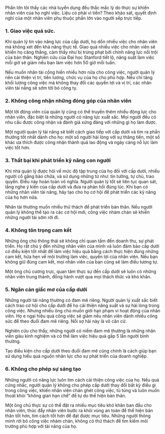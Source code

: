 Phần lớn tôi thấy các nhà tuyển dụng đều thắc mắc lý do thực sự khiến nhân viên của họ nghỉ việc. Liệu có phải vì tiền? Theo khảo sát, quyết định nghỉ của một nhân viên phụ thuộc phần lớn vào người sếp trực tiếp.

### 1. Giao việc quá sức.

Khi quản lý tin vào năng lực của cấp dưới, họ dồn nhiều việc cho nhân viên mà không xét đến khả năng thực tế. Giao quá nhiều việc cho nhân viên sẽ khiến họ căng thẳng, cảm thấy như bị trừng phạt bởi chính năng lực nổi trội của bản thân. Nghiên cứu của Đại học Stanford tiết lộ, năng suất làm việc mỗi giờ sẽ giảm nếu bạn làm việc hơn 50 giờ mỗi tuần.

Nếu muốn nhân tài cống hiến nhiều hơn nữa cho công việc, người quản lý nên cải thiện vị trí, tiền lương, chức vụ của họ cho phù hợp. Nếu chỉ tăng khối lượng công việc mà không thay đổi các quyền lợi và vị trí, các nhân viên tài năng sẽ sớm tời bỏ công ty.

### 2. Không công nhận những đóng góp của nhân viên

Một lời động viên của quản lý cũng có thể truyền thêm nhiều động lực cho nhân viên, đặc biệt là những người có năng lực xuất sắc. Mọi người đều có nhu cầu được công nhận và đánh giá xứng đáng với những gì họ làm được.

Một người quản lý tài năng sẽ biết cách giao tiếp với cấp dưới và tìm ra phần thưởng tốt nhất dành cho họ: một số người hài lòng với sự thăng tiến, một số khác ưa thích được công nhận thành quả lao động và ngày càng nỗ lực làm việc tốt hơn.

### 3. Thất bại khi phát triển kỹ năng con người

Khi nhà quản lý được hỏi về mức độ tập trung của họ đối với cấp dưới, nhiều người cố gắng bào chữa, và sử dụng những từ như: tin tưởng, tự chủ, trao quyền. Điều này hoàn toàn vô nghĩa. Người quản lý tốt sẽ liên tục quan sát, lắng nghe ý kiến của cấp dưới và đưa ra phản hồi đúng lúc. Khi bạn có những nhân viên tài năng, hãy tạo cho họ cơ hội để phát triển các kỹ năng của họ hơn nữa.

Nhân tài thường muốn nhiều thử thách để phát triển bản thân. Nếu người quản lý không thể tạo ra các cơ hội mới, công việc nhàm chán sẽ khiến những người tài sớm rời đi.

### 4. Không tôn trọng cam kết

Những ông chủ thông thái sẽ không chỉ quan tấm đến doanh thu, sự phát triển. Họ rất chú ý đến những nhân viên của mình và luôn đảm bảo cấp dưới có điều kiện tốt nhất để làm việc hiệu quả bằng cách thực hiện đúng những cam kết, hứa hẹn về môi trường làm việc, quyền lợi của nhân viên. Nếu bạn không giữ đúng cam kết, mọi nhân viên của bạn cũng sẽ làm điều tương tự.

Một ông chủ cương trực, quan tâm thực sự đến cấp dưới sẽ luôn có những nhân viên trung thành, đồng hành vượt qua mọi thách thức và khó khăn.

### 5. Ngăn cản giấc mơ của cấp dưới

Những người tài năng thường có đam mê riêng. Người quản lý xuất sắc biết cách trao cơ hội cho cấp dưới để họ cải thiện năng suất và sự hài lòng trong công việc. Nhưng nhiều ông chủ muốn giới hạn phạm vi hoạt động của nhân viên. Họ e ngại hiệu quả công việc sẽ giảm nếu nhân viên dành nhiều công sức để theo đuổi đam mê riêng. Nỗi sợ hãi này là vô căn cứ.

Nghiên cứu cho thấy, những người có niềm đam mê thường là những nhân viên giàu kinh nghiệm và có thể làm việc hiệu quả gấp 5 lần người bình thường.

Tạo điều kiện cho cấp dưới theo đuổi đam mê cũng chính là cách giúp bạn sử dụng hiểu quả nguồn nhân lực cho sự phát triển của doanh nghiệp.

### 6. Không cho phép sự sáng tạo

Những người có năng lực luôn tìm cách cải thiện công việc của họ. Nếu quá cứng nhắc, người quản lý không cho phép cấp dưới thay đổi bất kỳ điều gì trong công việc, khiến nhân viên chán ghét công việc, tù túng và luôn muốn thoát khỏi “không gian hạn chế” để tự do thể hiện bản thân.

Một ông chủ thực sự có thể đặt ra nhiều mục tiêu khó khăn ban đầu cho nhân viên, thúc đẩy nhân viên bước ra khỏi vùng an toàn để thể hiện bản thân tốt hơn, tìm cách tốt hơn để đạt được mục tiêu. Những người thông minh rời bỏ công việc nhàm chán, không có thử thách để tìm kiếm môi trường phù hợp với tài năng của họ.
